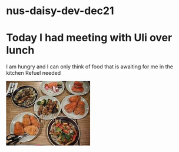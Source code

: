 # nus-daisy-dev-dec21
# Today I had meeting with Uli over lunch 
I am hungry and I can only think of food that is awaiting for me in the kitchen
Refuel needed


![](food.jpg)

